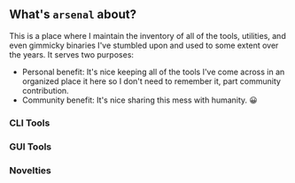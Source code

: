 ## What's `arsenal` about?

This is a place where I maintain the inventory of all of the tools, utilities, and even gimmicky binaries I've stumbled upon and used to some extent over the years. It serves two purposes:

* Personal benefit: It's nice keeping all of the tools I've come across in an organized place it here so I don't need to remember it, part community contribution.
* Community benefit: It's nice sharing this mess with humanity. 😀

### CLI Tools

### GUI Tools

### Novelties
